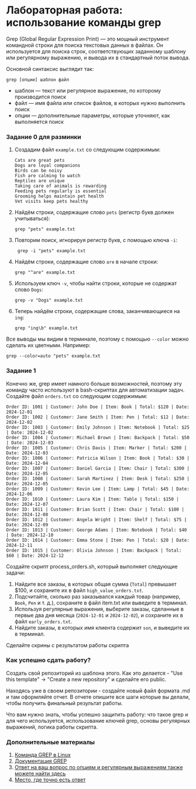 # Лабораторная работа: использование команды grep

Grep (Global Regular Expression Print) — это мощный инструмент командной строки для поиска текстовых данных в файлах. Он используется для поиска строк, соответствующих заданному шаблону или регулярному выражению, и вывода их в стандартный поток вывода.

Основной синтаксис выглядит так:
```
grep [опции] шаблон файл
````
* шаблон — текст или регулярное выражение, по которому производится поиск
* файл — имя файла или список файлов, в которых нужно выполнить поиск
* опции — дополнительные параметры, которые уточняют, как выполняется поиск

### Задание 0 для разминки

1. Создадим файл `example.txt` со следующим содержимым:
    ```
    Cats are great pets
    Dogs are loyal companions
    Birds can be noisy
    Fish are calming to watch
    Reptiles are unique
    Taking care of animals is rewarding
    Feeding pets regularly is essential
    Grooming helps maintain pet health
    Vet visits keep pets healthy
    ```
2. Найдём строки, содержащие слово `pets` (регистр букв должен учитываться):

    ```
    grep "pets" example.txt
    ```
4. Повторим поиск, игнорируя регистр букв, с помощью ключа `-i`:

   ```
    grep -i "pets" example.txt
    ```
6. Найдём строки, содержащие слово `are` в начале строки:

    ```
    grep "^are" example.txt
    ```
8. Используем ключ `-v`, чтобы найти строки, которые не содержат слово `Dogs`:

    ```
    grep -v "Dogs" example.txt
    ```
10. Теперь найдём строки, содержащие слова, заканчивающиеся на `ing`:

     ```
    grep "ing\b" example.txt
    ```
Все выводы мы видим в терминале, поэтому с помощью `--color` можно сделать их цветными. Например:
```
grep --color=auto "pets" example.txt
```
### Задание 1

Конечно же, grep имеет намного больше возможностей, поэтому эту команду часто используют в bash-скриптах для автоматизации задач. 
Создайте файл `orders.txt` со следующим содержимым:
```
Order ID: 1001 | Customer: John Doe | Item: Book | Total: $120 | Date: 2024-12-01
Order ID: 1002 | Customer: Jane Smith | Item: Pen | Total: $12 | Date: 2024-12-02
Order ID: 1003 | Customer: Emily Johnson | Item: Notebook | Total: $25 | Date: 2024-12-02
Order ID: 1004 | Customer: Michael Brown | Item: Backpack | Total: $50 | Date: 2024-12-03
Order ID: 1005 | Customer: Chris Davis | Item: Marker | Total: $200 | Date: 2024-12-03
Order ID: 1006 | Customer: Patricia Wilson | Item: Book | Total: $30 | Date: 2024-12-04
Order ID: 1007 | Customer: Daniel Garcia | Item: Chair | Total: $300 | Date: 2024-12-05
Order ID: 1008 | Customer: Sarah Martinez | Item: Desk | Total: $250 | Date: 2024-12-05
Order ID: 1009 | Customer: Kevin Lee | Item: Lamp | Total: $45 | Date: 2024-12-06
Order ID: 1010 | Customer: Laura Kim | Item: Table | Total: $150 | Date: 2024-12-07
Order ID: 1011 | Customer: Brian Scott | Item: Chair | Total: $100 | Date: 2024-12-08
Order ID: 1012 | Customer: Angela Wright | Item: Shelf | Total: $75 | Date: 2024-12-09
Order ID: 1013 | Customer: George Adams | Item: Notebook | Total: $40 | Date: 2024-12-10
Order ID: 1014 | Customer: Emma Stone | Item: Pen | Total: $20 | Date: 2024-12-11
Order ID: 1015 | Customer: Olivia Johnson | Item: Backpack | Total: $60 | Date: 2024-12-12
```
Создайте скрипт process_orders.sh, который выполняет следующие задачи:
1. Найдите все заказы, в которых общая сумма (`Total`) превышает $100, и сохраните их в файл `high_value_orders.txt`.
2. Подсчитайте, сколько раз заказывался каждый товар (например, `Book`, `Pen` и т. д.), сохраните в файл item.txt или выведите в терминал.
3. Используя регулярные выражения, выберите заказы, сделанные в первые два дня месяца (`2024-12-01` и `2024-12-02`), и сохраните их в файл `early_orders.txt`.
4. Найдите заказы, в которых имя клиента содержит `son`, и выведите их в терминал.

Сделайте скрины с результатом работы скрипта

### Как успешно сдать работу?

Создать свой репозиторий из шаблона этого. Как это делается - "Use this template" -> "Create a new repository" и сделайте его public. 

Находясь уже в своем репозитории - создайте новый файл формата .md и там оформляйте отчет. В отчете опишите все шаги которые вы делали, чтобы получить финальный результат работы.

Что вам нужно знать, чтобы успешно защитить работу: что такое grep и для чего используется, использование ключей grep, основы регулярных выражений, логика работы скрипта.

### Дополнительные материалы

1. [Команда GREP в Linux](https://zomro.com/rus/blog/faq/509-grep-command-in-linux)
2. [Документация GREP](https://man7.org/linux/man-pages/man1/grep.1.html)
3. [Ответ на ваш вопрос по опциям и регулярным выражениям также можете найти здесь](https://stackoverflow.com/)
4. [Место, где точно есть ответ](https://www.google.ru/webhp)
   

